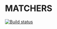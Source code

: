 # MATCHERS

[![Build status](https://ci.appveyor.com/api/projects/status/a9b2plhsrhqqk2t1?svg=true)](https://ci.appveyor.com/project/bugagi67/matchers)